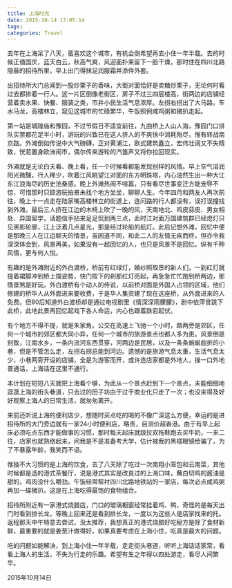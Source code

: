 ```yaml
---
title: 上海时光
date: 2015-10-14 17:05:14
tags:
categories: Travel
---
```


去年在上海呆了八天，蛮喜欢这个城市，有机会倒希望再去小住一年半载。去的时候正值国庆，蓝天白云，秋高气爽，风迎面扑来留下一脸干燥，那时住在四川北路隐蔽的招待所里，早上出门得抹足润服霜并添件外套。

<!--more-->

出招待所大门总闻到一股炒栗子的香味，大街对面恰好是卖糖炒栗子，无论何时看过去都排着一行人。这一片区倒像老街区，房子不过三四层楼高，街两边的店铺经营着卖水果、快餐、服装之类，市井小民生活气息浓厚。左拐右拐出了大马路，车水马龙，高楼林立，窥见这城市的忙碌繁华，午饭照例咸鸡粥和猪扒走起。

第一站是城隍庙和豫园，不过节假日不适宜前往，九曲桥上人山人海，豫园门口排队买票都花足半小时，游玩的兴致已在这人挤人的不爽快中消耗殆尽，惟有转战南京路。外滩倒如传说中大气磅礴，正对黄浦江，欧式建筑矗立，宏伟壮阔又不失精致，恍若置身欧洲闹市，偶尔传来游轮的汽笛声又将你拉回现实。

外滩就是无论白天看、晚上看，任一个时候看都能发现别样的风情。早上空气湿润阳光微醺，行人稀少，吹着江风眺望江对面的东方明珠塔，内心油然生出一种大江东江浪淘尽的历史沧桑感。晚上外滩热闹不喧嚣，只有看尽世事变迁方能宠辱不惊，可惜那时只顾游玩拍景未找个地方坐坐，聊聊人生。今年四月和两友人再次前往，晚上十一点走在陆家嘴高楼林立的街道上，连问路的行人都没有，误打误撞找到外滩。最后三人挤在江边的木椅上吹了一晚的风，天南地北、鸡皮蒜皮、男女相处、异国留学，话题信手拈来足足侃到两三点，此时江对面万国建筑群已经熄灯只见黑影轮廓，江上泛着几点星光，那是经过轮船的航灯。此后记想外滩，回忆中便是那晚三人在江边聊天的情景，虽因道不同，和此二人的友情无疾而终，但亦令我深深体会到，风景再美，如果没有一起回忆的人，也只是风景不是回忆。纵有千种风情，更与何人悦。

有趣的是外滩附近的外白渡桥，桥前有红绿灯，婚纱照取景的新人们，一到红灯就提着裙脚冲到桥上摆姿势，快门按下的刹那红灯亮起，再急急忙忙跑到桥两边，那情景煞是好玩。外白渡桥有个动人的传说，以前桥对面是外国人占领的区域，他们修建的桥华人从外面进来要收费，于是华人集资建了现在这座桥，从外面进来的人免费。但80后知道外白渡桥却是通过电视剧里《情深深雨朦朦》，剧中依萍曾跳下此桥，此地此景再回忆起戏下各人命运，内心也跟着跌宕起伏。

有个地方不得不提，就是朱家角。公交在高速上飞驰一个小时，路两旁是郊区，任何一个城市的郊区都大同小异，任何一个城市的旅游景点也都人多为患。风景倒是别致，江南水乡，一条内流河东西贯穿，河两边是民居，以及一条条蜿蜒曲折的小巷，但是不管怎么走，左拐右拐总能到河边。遗憾的是旅游气息太重，生活气息太少，小巷两旁开设的店铺，全是为游客而开，或许连店家都是外地人，操一口外地普通话，上海话在这里不通行。

本计划在短短八天就把上海看个够，为此从一个景点赶到下一个景点，未能细细地逛逛上海的街头巷道，只去过的田子坊由于过于商业化只走了一次；也没来得及好好观察上海人的日常生活，就匆匆离开。

来前还听说上海的便利店少，想随时买点吃的喝的不像广深这么方便，幸运的是进招待所的大门旁边就有一家24小时便利店，略贵，目测价超香港。由于有早上起床必须吃点东西才能做事的习惯，那时每天起床就趿拉双拖鞋跑去买牛奶，一来二往，店家也就熟络起来，问我是不是准备考大学，估计被我的黑框眼镜给骗了，为了不暴露年龄，我笑而不语。

惟独不大习惯的是上海的饮食，去了八天除了吃过一次南翔小笼包和云南菜，其他时候都是选的港式茶餐厅，说是港式其实是改良过的上海口味，蘸白切鸡的酱油是甜的，鸡肉没什么嚼劲。午饭经常帮衬四川北路地铁站的一家店，每次必点咸鸡粥再加一碟猪扒，这是在上海吃得最饱的食物组合。

招待所附近有一家港式烧腊店，门口的玻璃橱窗经常挂着鸡、鸭，奇怪的是每天出门时看到排长龙，等晚上回来还是看到排长龙，一度以为这些人是店家找来的托。返程那天中午特意去尝试，没太推荐，我想真正的港式烧腊好吃秘方是除了食材新鲜，最重要的就是姜葱汁做得好。如果真要考虑在上海小住，吃真是最大的问题。

吃的问题如能解决，到上海小住一年半载，走走街头巷道，听听上海话话家常，看看上海人的生活，不失为行走的乐趣。希望有生之年得以四处游走，看尽人间繁华。



2015年10月14日